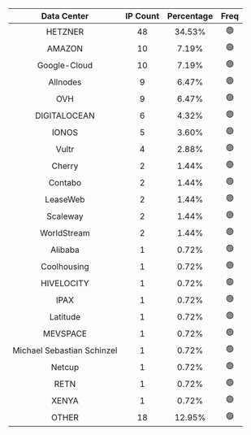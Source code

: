 | Data Center | IP Count | Percentage | Freq |
|:------------:|:--------:|:-----------:|:-----:|
| HETZNER | 48 | 34.53% | 🟢 |
| AMAZON | 10 | 7.19% | 🟢 |
| Google-Cloud | 10 | 7.19% | 🟢 |
| Allnodes | 9 | 6.47% | 🟢 |
| OVH | 9 | 6.47% | 🟢 |
| DIGITALOCEAN | 6 | 4.32% | 🟢 |
| IONOS | 5 | 3.60% | 🟢 |
| Vultr | 4 | 2.88% | 🟢 |
| Cherry | 2 | 1.44% | 🟢 |
| Contabo | 2 | 1.44% | 🟢 |
| LeaseWeb | 2 | 1.44% | 🟢 |
| Scaleway | 2 | 1.44% | 🟢 |
| WorldStream | 2 | 1.44% | 🟢 |
| Alibaba | 1 | 0.72% | 🟢 |
| Coolhousing | 1 | 0.72% | 🟢 |
| HIVELOCITY | 1 | 0.72% | 🟢 |
| IPAX | 1 | 0.72% | 🟢 |
| Latitude | 1 | 0.72% | 🟢 |
| MEVSPACE | 1 | 0.72% | 🟢 |
| Michael Sebastian Schinzel | 1 | 0.72% | 🟢 |
| Netcup | 1 | 0.72% | 🟢 |
| RETN | 1 | 0.72% | 🟢 |
| XENYA | 1 | 0.72% | 🟢 |
| OTHER | 18 | 12.95% | 🟢 |